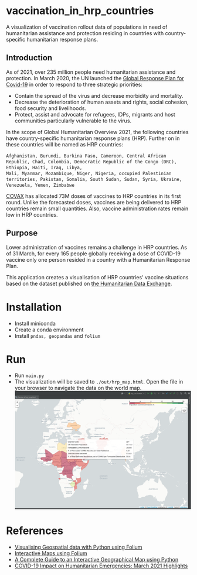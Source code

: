 # vaccination_in_hrp_countries

A visualization of vaccination rollout data of populations in need of humanitarian assistance and protection residing in countries with country-specific humanitarian response plans.

## Introduction

As of 2021, over 235 million people need humanitarian assistance and protection. In March 2020, the UN launched the [Global Response Plan for Covid-19](https://reliefweb.int/report/world/global-humanitarian-response-plan-covid-19-april-december-2020-ghrp-july-update-enar) in order to respond to three strategic priorities:

- Contain the spread of the virus and decrease morbidity and mortality. 
- Decrease the deterioration of human assets and rights, social cohesion, food security and livelihoods. 
- Protect, assist and advocate for refugees, IDPs, migrants and host communities particularly vulnerable to the virus.

In the scope of Global Humanitarian Overview 2021, the following countries have country-specific humanitarian response plans (HRP). 
Further on in these countries will be named as HRP countries:

    Afghanistan, Burundi, Burkina Faso, Cameroon, Central African Republic, Chad, Colombia, Democratic Republic of the Congo (DRC), Ethiopia, Haiti, Iraq, Libya, 
    Mali, Myanmar, Mozambique, Niger, Nigeria, occupied Palestinian territories, Pakistan, Somalia, South Sudan, Sudan, Syria, Ukraine, Venezuela, Yemen, Zimbabwe

[COVAX](https://www.gavi.org/covax-facility) has allocated 73M doses of vaccines to HRP countries in its first round. Unlike the forecasted doses, vaccines are being delivered to HRP countries remain  small quantities. Also, vaccine administration rates remain low in HRP countries.

## Purpose

Lower administration of vaccines remains a challenge in HRP countries. As of 31 March, for every 165 people globally receiving a dose of COVID-19 vaccine only one person resided in a country with a Humanitarian Response Plan.

This application creates a visualisation of HRP countries' vaccine situations based on the dataset published on [the Humanitarian Data Exchange](https://data.humdata.org/dataset/covid-19-vaccine-doses-in-hrp-countries).

# Installation

- Install miniconda
- Create a conda environment
- Install `pndas, geopandas` and `folium`

# Run

- Run `main.py`
- The visualization will be saved to `./out/hrp_map.html`. Open the file in your browser to navigate the data on the world map.
![img_1.png](img_1.png)

# References
- [Visualising Geospatial data with Python using Folium](https://www.kdnuggets.com/2018/09/visualising-geospatial-data-python-folium.html)
- [Interactive Maps using Folium](https://coderzcolumn.com/tutorials/data-science/interactive-maps-choropleth-scattermap-using-folium#3.2) 
- [A Complete Guide to an Interactive Geographical Map using Python](https://towardsdatascience.com/a-complete-guide-to-an-interactive-geographical-map-using-python-f4c5197e23e0)
- [COVID-19 Impact on Humanitarian Emergencies: March 2021 Highlights](https://interagencystandingcommittee.org/health/covid-19-impact-humanitarian-emergencies-march-2021-highlights)